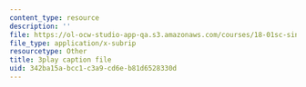 ```yaml
---
content_type: resource
description: ''
file: https://ol-ocw-studio-app-qa.s3.amazonaws.com/courses/18-01sc-single-variable-calculus-fall-2010/342ba15abcc1c3a9cd6eb81d6528330d_zUEuKrxgHws.srt
file_type: application/x-subrip
resourcetype: Other
title: 3play caption file
uid: 342ba15a-bcc1-c3a9-cd6e-b81d6528330d
---
```

